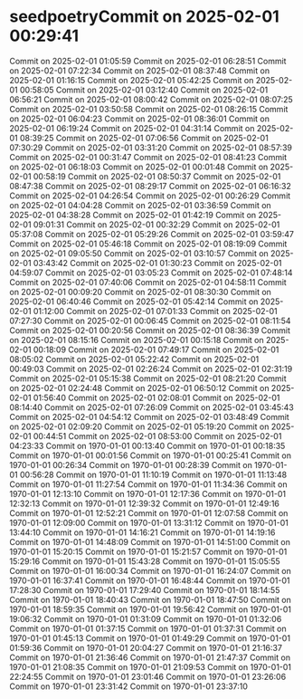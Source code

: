 # seedpoetryCommit on 2025-02-01 00:29:41
Commit on 2025-02-01 01:05:59
Commit on 2025-02-01 06:28:51
Commit on 2025-02-01 07:22:34
Commit on 2025-02-01 08:37:48
Commit on 2025-02-01 01:16:15
Commit on 2025-02-01 05:42:25
Commit on 2025-02-01 00:58:05
Commit on 2025-02-01 03:12:40
Commit on 2025-02-01 06:56:21
Commit on 2025-02-01 08:00:42
Commit on 2025-02-01 08:07:25
Commit on 2025-02-01 03:50:58
Commit on 2025-02-01 08:26:15
Commit on 2025-02-01 06:04:23
Commit on 2025-02-01 08:36:01
Commit on 2025-02-01 06:19:24
Commit on 2025-02-01 04:31:14
Commit on 2025-02-01 08:39:25
Commit on 2025-02-01 07:06:56
Commit on 2025-02-01 07:30:29
Commit on 2025-02-01 03:31:20
Commit on 2025-02-01 08:57:39
Commit on 2025-02-01 00:31:47
Commit on 2025-02-01 08:41:23
Commit on 2025-02-01 06:18:03
Commit on 2025-02-01 00:01:48
Commit on 2025-02-01 00:58:19
Commit on 2025-02-01 08:50:37
Commit on 2025-02-01 08:47:38
Commit on 2025-02-01 08:29:17
Commit on 2025-02-01 06:16:32
Commit on 2025-02-01 04:26:54
Commit on 2025-02-01 00:26:29
Commit on 2025-02-01 04:04:28
Commit on 2025-02-01 03:36:59
Commit on 2025-02-01 04:38:28
Commit on 2025-02-01 01:42:19
Commit on 2025-02-01 09:01:31
Commit on 2025-02-01 00:32:29
Commit on 2025-02-01 05:37:08
Commit on 2025-02-01 05:29:26
Commit on 2025-02-01 03:59:47
Commit on 2025-02-01 05:46:18
Commit on 2025-02-01 08:19:09
Commit on 2025-02-01 09:05:50
Commit on 2025-02-01 03:10:57
Commit on 2025-02-01 03:43:42
Commit on 2025-02-01 01:30:23
Commit on 2025-02-01 04:59:07
Commit on 2025-02-01 03:05:23
Commit on 2025-02-01 07:48:14
Commit on 2025-02-01 07:40:06
Commit on 2025-02-01 04:58:11
Commit on 2025-02-01 00:09:20
Commit on 2025-02-01 08:30:30
Commit on 2025-02-01 06:40:46
Commit on 2025-02-01 05:42:14
Commit on 2025-02-01 01:12:00
Commit on 2025-02-01 07:01:33
Commit on 2025-02-01 07:27:30
Commit on 2025-02-01 00:06:45
Commit on 2025-02-01 08:11:54
Commit on 2025-02-01 00:20:56
Commit on 2025-02-01 08:36:39
Commit on 2025-02-01 08:15:16
Commit on 2025-02-01 00:15:18
Commit on 2025-02-01 00:18:09
Commit on 2025-02-01 07:49:17
Commit on 2025-02-01 08:05:02
Commit on 2025-02-01 05:22:42
Commit on 2025-02-01 00:49:03
Commit on 2025-02-01 02:26:24
Commit on 2025-02-01 02:31:19
Commit on 2025-02-01 05:15:38
Commit on 2025-02-01 08:21:20
Commit on 2025-02-01 02:24:48
Commit on 2025-02-01 06:50:12
Commit on 2025-02-01 01:56:40
Commit on 2025-02-01 02:08:01
Commit on 2025-02-01 08:14:40
Commit on 2025-02-01 07:26:09
Commit on 2025-02-01 03:45:43
Commit on 2025-02-01 04:54:12
Commit on 2025-02-01 03:48:49
Commit on 2025-02-01 02:09:20
Commit on 2025-02-01 05:19:20
Commit on 2025-02-01 00:44:51
Commit on 2025-02-01 08:53:00
Commit on 2025-02-01 04:23:33
Commit on 1970-01-01 00:13:40
Commit on 1970-01-01 00:18:35
Commit on 1970-01-01 00:01:56
Commit on 1970-01-01 00:25:41
Commit on 1970-01-01 00:26:34
Commit on 1970-01-01 00:28:39
Commit on 1970-01-01 00:56:28
Commit on 1970-01-01 11:10:19
Commit on 1970-01-01 11:13:48
Commit on 1970-01-01 11:27:54
Commit on 1970-01-01 11:34:36
Commit on 1970-01-01 12:13:10
Commit on 1970-01-01 12:17:36
Commit on 1970-01-01 12:32:13
Commit on 1970-01-01 12:39:32
Commit on 1970-01-01 12:49:16
Commit on 1970-01-01 12:52:21
Commit on 1970-01-01 12:07:58
Commit on 1970-01-01 12:09:00
Commit on 1970-01-01 13:31:12
Commit on 1970-01-01 13:44:10
Commit on 1970-01-01 14:16:21
Commit on 1970-01-01 14:19:16
Commit on 1970-01-01 14:48:09
Commit on 1970-01-01 14:51:00
Commit on 1970-01-01 15:20:15
Commit on 1970-01-01 15:21:57
Commit on 1970-01-01 15:29:16
Commit on 1970-01-01 15:43:28
Commit on 1970-01-01 15:05:55
Commit on 1970-01-01 16:00:34
Commit on 1970-01-01 16:24:07
Commit on 1970-01-01 16:37:41
Commit on 1970-01-01 16:48:44
Commit on 1970-01-01 17:28:30
Commit on 1970-01-01 17:29:40
Commit on 1970-01-01 18:14:55
Commit on 1970-01-01 18:40:43
Commit on 1970-01-01 18:47:50
Commit on 1970-01-01 18:59:35
Commit on 1970-01-01 19:56:42
Commit on 1970-01-01 19:06:32
Commit on 1970-01-01 01:31:09
Commit on 1970-01-01 01:32:06
Commit on 1970-01-01 01:37:15
Commit on 1970-01-01 01:37:31
Commit on 1970-01-01 01:45:13
Commit on 1970-01-01 01:49:29
Commit on 1970-01-01 01:59:36
Commit on 1970-01-01 20:04:27
Commit on 1970-01-01 21:16:37
Commit on 1970-01-01 21:36:46
Commit on 1970-01-01 21:47:37
Commit on 1970-01-01 21:08:35
Commit on 1970-01-01 21:09:53
Commit on 1970-01-01 22:24:55
Commit on 1970-01-01 23:01:46
Commit on 1970-01-01 23:26:06
Commit on 1970-01-01 23:31:42
Commit on 1970-01-01 23:37:10
